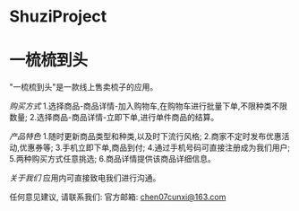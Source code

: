 # ShuziProject
# 一梳梳到头

"一梳梳到头"是一款线上售卖梳子的应用。

  *购买方式*
  1.选择商品-商品详情-加入购物车,在购物车进行批量下单,不限种类不限数量;
  2.选择商品-商品详情-立即下单,进行单件商品的结算。

  *产品特色*
  1.随时更新商品类型和种类,以及时下流行风格;
  2.商家不定时发布优惠活动,优惠券等;
  3.手机立即下单,商品到付;
  4.通过手机号码可直接注册成为我们用户;
  5.两种购买方式任意挑选;
  6.商品详情提供该商品详细信息。
  
  *关于我们*
  应用内可直接致电我们进行沟通。
  
  任何意见建议, 请联系我们: 
  官方邮箱: chen07cunxi@163.com
